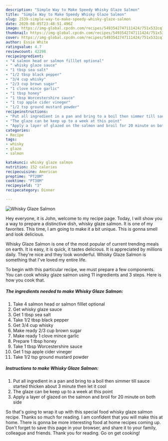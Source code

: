 ```yaml
---
description: "Simple Way to Make Speedy Whisky Glaze Salmon"
title: "Simple Way to Make Speedy Whisky Glaze Salmon"
slug: 2539-simple-way-to-make-speedy-whisky-glaze-salmon
date: 2020-08-05T23:48:51.496Z
image: https://img-global.cpcdn.com/recipes/5493542747111424/751x532cq70/whisky-glaze-salmon-recipe-main-photo.jpg
thumbnail: https://img-global.cpcdn.com/recipes/5493542747111424/751x532cq70/whisky-glaze-salmon-recipe-main-photo.jpg
cover: https://img-global.cpcdn.com/recipes/5493542747111424/751x532cq70/whisky-glaze-salmon-recipe-main-photo.jpg
author: Essie White
ratingvalue: 4.7
reviewcount: 42298
recipeingredient:
- "4 salmon head or salmon filllet optional"
- " whisky glaze sauce"
- "1 tbsp sea salt"
- "1/2 tbsp black pepper"
- "3/4 cup whisky"
- "2/3 cup brown sugar"
- "1 clove mince garlic"
- "1 tbsp honey"
- "1 tbsp Worcestershire sauce"
- "1 tsp apple cider vineger"
- "1/2 tsp ground mustard powder"
recipeinstructions:
- "Put all ingredient in a pan and bring to a boil then simmer till sauce started thicken about 3 minute then let it cool"
- "The glaze can be keep up to a week at this point"
- "Apply a layer of glazed on the salmon and broil for 20 minute on both side"
categories:
- Recipe
tags:
- whisky
- glaze
- salmon

katakunci: whisky glaze salmon 
nutrition: 152 calories
recipecuisine: American
preptime: "PT20M"
cooktime: "PT30M"
recipeyield: "3"
recipecategory: Dinner

---
```



![Whisky Glaze Salmon](https://img-global.cpcdn.com/recipes/5493542747111424/751x532cq70/whisky-glaze-salmon-recipe-main-photo.jpg)

Hey everyone, it is John, welcome to my recipe page. Today, I will show you a way to prepare a distinctive dish, whisky glaze salmon. It is one of my favorites. This time, I am going to make it a bit unique. This is gonna smell and look delicious.

Whisky Glaze Salmon is one of the most popular of current trending meals on earth. It is easy, it is quick, it tastes delicious. It is appreciated by millions daily. They're nice and they look wonderful. Whisky Glaze Salmon is something that I've loved my entire life.




To begin with this particular recipe, we must prepare a few components. You can cook whisky glaze salmon using 11 ingredients and 3 steps. Here is how you cook that.

<!--inarticleads1-->

##### The ingredients needed to make Whisky Glaze Salmon:

1. Take 4 salmon head or salmon filllet optional
1. Get  whisky glaze sauce
1. Get 1 tbsp sea salt
1. Take 1/2 tbsp black pepper
1. Get 3/4 cup whisky
1. Make ready 2/3 cup brown sugar
1. Make ready 1 clove mince garlic
1. Prepare 1 tbsp honey
1. Take 1 tbsp Worcestershire sauce
1. Get 1 tsp apple cider vineger
1. Take 1/2 tsp ground mustard powder




<!--inarticleads2-->

##### Instructions to make Whisky Glaze Salmon:

1. Put all ingredient in a pan and bring to a boil then simmer till sauce started thicken about 3 minute then let it cool
1. The glaze can be keep up to a week at this point
1. Apply a layer of glazed on the salmon and broil for 20 minute on both side




So that's going to wrap it up with this special food whisky glaze salmon recipe. Thanks so much for reading. I am confident that you will make this at home. There is gonna be more interesting food at home recipes coming up. Don't forget to save this page in your browser, and share it to your family, colleague and friends. Thank you for reading. Go on get cooking!
